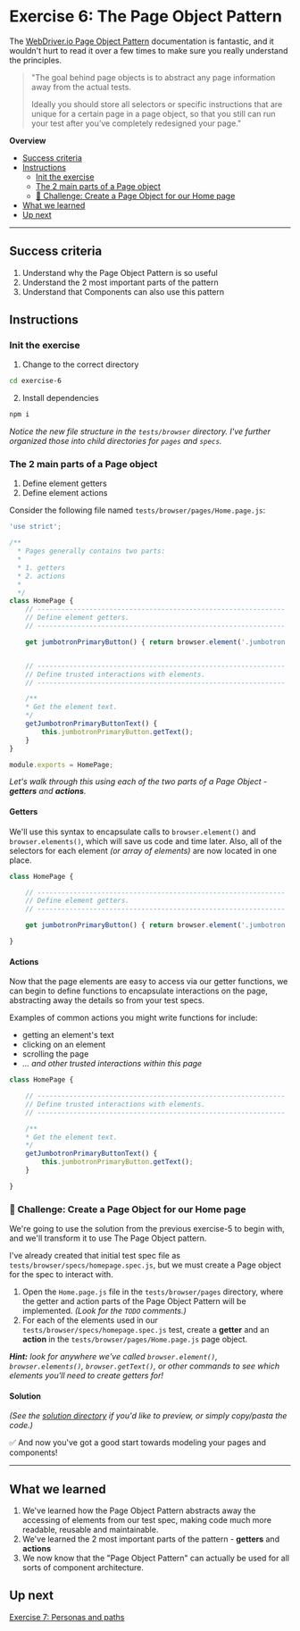 # Exercise 6: The Page Object Pattern

The [WebDriver.io Page Object Pattern](https://v4.webdriver.io/guide/testrunner/pageobjects.html) documentation is fantastic, and it wouldn't hurt to read it over a few times to make sure you really understand the principles.

> "The goal behind page objects is to abstract any page information away from the actual tests.
> 
> Ideally you should store all selectors or specific instructions that are unique for a certain page in a page object, so that you still can run your test after you’ve completely redesigned your page."

**Overview**

<!-- TOC -->

- [Success criteria](#success-criteria)
- [Instructions](#instructions)
  - [Init the exercise](#init-the-exercise)
  - [The 2 main parts of a Page object](#the-2-main-parts-of-a-page-object)
  - [💪 Challenge: Create a Page Object for our Home page](#💪-challenge-create-a-page-object-for-our-home-page)
- [What we learned](#what-we-learned)
- [Up next](#up-next)

<!-- /TOC -->

---

## Success criteria

1. Understand why the Page Object Pattern is so useful
1. Understand the 2 most important parts of the pattern
1. Understand that Components can also use this pattern

## Instructions

### Init the exercise

1. Change to the correct directory

```bash
cd exercise-6
```

2. Install dependencies

```bash
npm i
```

_Notice the new file structure in the `tests/browser` directory.  I've further organized those into child directories for `pages` and `specs`._

### The 2 main parts of a Page object

1. Define element getters
1. Define element actions

Consider the following file named `tests/browser/pages/Home.page.js`:

```js
'use strict';

/**
  * Pages generally contains two parts:
  *
  * 1. getters
  * 2. actions
  *
  */
class HomePage {
    // --------------------------------------------------------------
    // Define element getters.
    // --------------------------------------------------------------

    get jumbotronPrimaryButton() { return browser.element('.jumbotron .btn-primary'); }


    // --------------------------------------------------------------
    // Define trusted interactions with elements.
    // --------------------------------------------------------------

    /**
    * Get the element text.
    */
    getJumbotronPrimaryButtonText() {
        this.jumbotronPrimaryButton.getText();
    }
}

module.exports = HomePage;

```

_Let's walk through this using each of the two parts of a Page Object - **getters** and **actions**._

#### Getters

We'll use this syntax to encapsulate calls to `browser.element()` and `browser.elements()`, which will save us code and time later.  Also, all of the selectors for each element _(or array of elements)_ are now located in one place.

```js
class HomePage {

    // --------------------------------------------------------------
    // Define element getters.
    // --------------------------------------------------------------

    get jumbotronPrimaryButton() { return browser.element('.jumbotron .btn-primary'); }

}
```

#### Actions

Now that the page elements are easy to access via our getter functions, we can begin to define functions to encapsulate interactions on the page, abstracting away the details so from your test specs.

Examples of common actions you might write functions for include:

- getting an element's text
- clicking on an element
- scrolling the page
- _... and other trusted interactions within this page_

```js
class HomePage {

    // --------------------------------------------------------------
    // Define trusted interactions with elements.
    // --------------------------------------------------------------

    /**
    * Get the element text.
    */
    getJumbotronPrimaryButtonText() {
        this.jumbotronPrimaryButton.getText();
    }

}
```

### 💪 Challenge: Create a Page Object for our Home page

We're going to use the solution from the previous exercise-5 to begin with, and we'll transform it to use The Page Object pattern.

I've already created that initial test spec file as `tests/browser/specs/homepage.spec.js`, but we must create a Page object for the spec to interact with.

1. Open the `Home.page.js` file in the `tests/browser/pages` directory, where the getter and action parts of the Page Object Pattern will be implemented. _(Look for the `TODO` comments.)_
2. For each of the elements used in our `tests/browser/specs/homepage.spec.js` test, create a **getter** and an **action** in the `tests/browser/pages/Home.page.js` page object.

_**Hint:** look for anywhere we've called `browser.element()`, `browser.elements()`, `browser.getText()`, or other commands to see which elements you'll need to create getters for!_

#### Solution

_(See the [solution directory](tests/browser/solution) if you'd like to preview, or simply copy/pasta the code.)_

✅ And now you've got a good start towards modeling your pages and components!

---

## What we learned

1. We've learned how the Page Object Pattern abstracts away the accessing of elements from our test spec, making code much more readable, reusable and maintainable.
1. We've learned the 2 most important parts of the pattern - **getters** and **actions**
1. We now know that the "Page Object Pattern" can actually be used for all sorts of component architecture.

## Up next

[Exercise 7: Personas and paths](../exercise-7)
